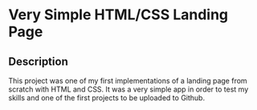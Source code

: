 # Very Simple HTML/CSS Landing Page

## Description

This project was one of my first implementations of a landing page from scratch with HTML and CSS. It was a very simple app in order to test my skills and one of the first projects to be uploaded to Github.


